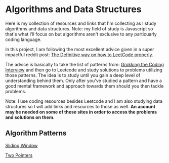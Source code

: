 # Algorithms and Data Structures

Here is my collection of resources and links that I'm collecting as I study algorithms and data structures. Note: my field of study is Javascript so that's what I'll focus on but algorithms aren't exclusive to any particuarly coding language.

In this project, I am following the most excellent advice given in a super impactful reddit post: [The Definitive way on how to LeetCode properly](https://www.reddit.com/r/cscareerquestions/comments/sgktuv/the_definitive_way_on_how_to_leetcode_properly/).

The advice is basically to take the list of patterns from: [Grokking the Coding Interview](https://www.educative.io/courses/grokking-the-coding-interview) and then go to Leetcode and study solutions to problems utilizing those patterns. The idea is to study until you gain a deep level of understanding behind them. Only after you've studied a pattern and have a good mental framework and approach towards them should you then tackle problems.

Note: I use coding resources besides Leetcode and I am also studying data structures so I will add links and resources to those as well. **An account may be needed on some of these sites in order to access the problems and solutions on them.**

## Algorithm Patterns

[Sliding Window](algorithms/sliding-window/README.md)

[Two Pointers](algorithms/two-pointers/README.md)
